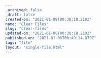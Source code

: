 ```yaml
---
_archived: false
_draft: false
created-on: "2021-01-08T00:38:18.210Z"
name: "Clear Files"
slug: "clear-files"
updated-on: "2021-01-08T00:38:18.210Z"
published-on: "2021-01-08T00:49:14.079Z"
tags: "file"
layout: "single-file.html"
---
```



